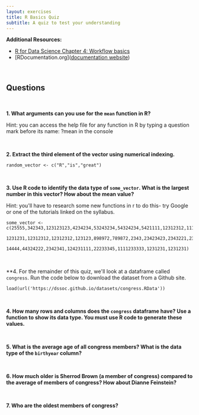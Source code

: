 ```yaml
---
layout: exercises
title: R Basics Quiz
subtitle: A quiz to test your understanding
---
```


**Additional Resources:** 

* [R for Data Science Chapter 4: Workflow basics](https://r4ds.had.co.nz/workflow-basics.html)
* [RDocumentation.org]([documentation website](https://www.rdocumentation.org/))


<br>

## Questions

<br>



**1. What arguments can you use for the `mean` function in R?**

Hint: you can access the help file for any function in R by typing a question mark before its name: ?mean in the console

<br>


**2. Extract the third element of the vector using numerical indexing.**
```{r}
random_vector <- c("R","is","great")
```
<br>

**3. Use R code to identify the data type of `some_vector`. What is the largest number in this vector? How about the mean value?**

Hint: you'll have to research some new functions in r to do this- try Google or one of the tutorials linked on the syllabus.
```{r}
some_vector <- c(25555,342343,123123123,4234234,53243234,54324234,5421111,12312312,111231,
                     1231231,12312312,12312312,123123,898972,789872,2343,23423423,2343221,23423,
                     14444,44324222,2342341,124231111,22233345,1111233333,1231231,1231231)
```
<br>


**4. For the remainder of this quiz, we'll look at a dataframe called `congress`. Run the code below to download the dataset from a Github site.

```{r message=FALSE, echo=TRUE}
load(url('https://dssoc.github.io/datasets/congress.RData'))
```
<br/>


**4. How many rows and columns does the `congress` dataframe have? Use a function to show its data type. You must use R code to generate these values.**


<br>


**5. What is the average age of all congress members? What is the data type of the `birthyear` column?**


<br>


**6. How much older is Sherrod Brown (a member of congress) compared to the average of members of congress? How about Dianne Feinstein?**

<br>

**7. Who are the oldest members of congress?**

<br>